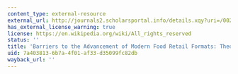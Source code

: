 ```yaml
---
content_type: external-resource
external_url: http://journals2.scholarsportal.info/details.xqy?uri=/00224359/v78i0004/281_bttaomfrftam.xml
has_external_license_warning: true
license: https://en.wikipedia.org/wiki/All_rights_reserved
status: ''
title: 'Barriers to the Advancement of Modern Food Retail Formats: Theory and Measurement'
uid: 7a403813-6b7a-4f01-af33-d35099fc82db
wayback_url: ''
---
```

